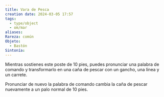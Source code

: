 ```yaml
---
title: Vara de Pesca
creation date: 2024-03-05 17:57
tags:
  - type/object
  - om/mar
aliases: 
Rareza: común
Objeto:
  - Bastón
Sintonía:
---
```

Mientras sostienes este poste de 10 pies, puedes pronunciar una palabra de comando y transformarlo en una caña de pescar con un gancho, una línea y un carrete.

Pronunciar de nuevo la palabra de comando cambia la caña de pescar nuevamente a un palo normal de 10 pies.